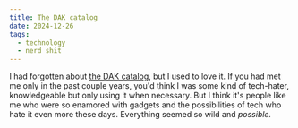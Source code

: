 ```yaml
---
title: The DAK catalog
date: 2024-12-26
tags:
  - technology
  - nerd shit
---
```


I had forgotten about [the DAK catalog](https://cabel.com/2023/11/06/dak-and-the-golden-age-of-gadget-catalogs/), but I used to love it. If you had met me only in the past couple years, you'd think I was some kind of tech-hater, knowledgeable but only using it when necessary. But I think it's people like me who were so enamored with gadgets and the possibilities of tech who hate it even more these days. Everything seemed so wild and *possible.*